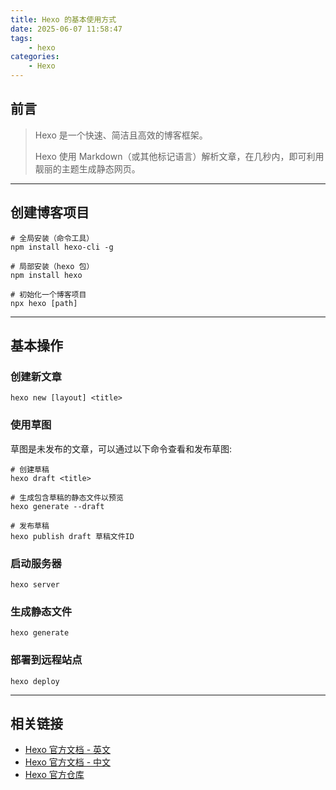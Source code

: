 ```yaml
---
title: Hexo 的基本使用方式
date: 2025-06-07 11:58:47
tags: 
    - hexo
categories: 
    - Hexo
---
```



## 前言

> Hexo 是一个快速、简洁且高效的博客框架。
>
> Hexo 使用 Markdown（或其他标记语言）解析文章，在几秒内，即可利用靓丽的主题生成静态网页。

---

## 创建博客项目

```shell
# 全局安装（命令工具）
npm install hexo-cli -g

# 局部安装（hexo 包）
npm install hexo

# 初始化一个博客项目
npx hexo [path]
```

---

## 基本操作

### 创建新文章

```shell
hexo new [layout] <title>
```

### 使用草图

草图是未发布的文章，可以通过以下命令查看和发布草图:

```shell
# 创建草稿
hexo draft <title>

# 生成包含草稿的静态文件以预览
hexo generate --draft 

# 发布草稿
hexo publish draft 草稿文件ID 
```

### 启动服务器

```shell
hexo server
```

### 生成静态文件

```shell
hexo generate
```

### 部署到远程站点

```shell
hexo deploy
```

---

## 相关链接

- [Hexo 官方文档 - 英文](https://hexo.io/docs/)
- [Hexo 官方文档 - 中文](https://hexo.io/zh-cn/docs)
- [Hexo 官方仓库](https://github.com/hexojs/hexo)
